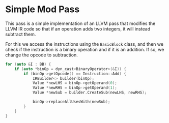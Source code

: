 # Simple Mod Pass
This pass is a simple implementation of an LLVM pass that modifies the LLVM IR code so that if an operation adds two integers, it will instead subtract them.

For this we access the instructions using the `BasicBlock` class, and then we check if the instruction is a binary operation and if it is an addition. If so, we change the opcode to subtraction.

```cpp
for (auto &I : BB) {
    if (auto *binOp = dyn_cast<BinaryOperator>(&I)) {
        if (binOp->getOpcode() == Instruction::Add) {
            IRBuilder<> builder(binOp);                                     // Create an IRBuilder to help with instruction creation  
            Value *newLHS = binOp->getOperand(0);                           // Get the left-hand side operand (in the test case, this is '2')
            Value *newRHS = binOp->getOperand(1);                           // Get the right-hand side operand (in the test case, this is '1')
            Value *newSub = builder.CreateSub(newLHS, newRHS);             // Create a new subtraction instruction (2 - 1)

            binOp->replaceAllUsesWith(newSub);                              // Redirect all uses of the original addition to the new subtraction
        }
    }
}
```